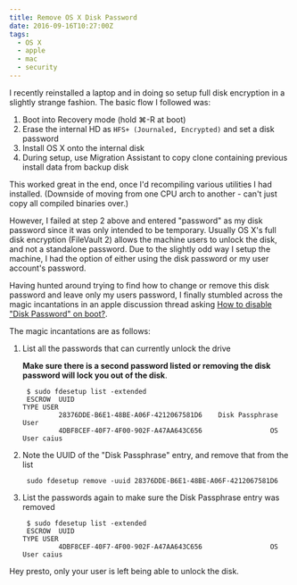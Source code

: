 ```yaml
---
title: Remove OS X Disk Password
date: 2016-09-16T10:27:00Z
tags:
  - OS X
  - apple
  - mac
  - security
---
```


I recently reinstalled a laptop and in doing so setup full disk encryption in a slightly strange fashion. The basic flow I followed was:

1. Boot into Recovery mode (hold ⌘-R at boot)
2. Erase the internal HD as `HFS+ (Journaled, Encrypted)` and set a disk password
3. Install OS X onto the internal disk
4. During setup, use Migration Assistant to copy clone containing previous install data from backup disk

This worked great in the end, once I'd recompiling various utilities I had installed. (Downside of moving from one CPU arch to another - can't just copy all compiled binaries over.)

However, I failed at step 2 above and entered "password" as my disk password since it was only intended to be temporary. Usually OS X's full disk encryption (FileVault 2) allows the machine users to unlock the disk, and not a standalone password. Due to the slightly odd way I setup the machine, I had the option of either using the disk password or my user account's password.

Having hunted around trying to find how to change or remove this disk password and leave only my users password, I finally stumbled across the magic incantations in an apple discussion thread asking [How to disable "Disk Password" on boot?](https://discussions.apple.com/thread/5105759?start=0&tstart=0).

The magic incantations are as follows:

1. List all the passwords that can currently unlock the drive

    **Make sure there is a second password listed or removing the disk password will lock you out of the disk**.

        $ sudo fdesetup list -extended
        ESCROW  UUID                                                    TYPE USER
                28376DDE-B6E1-48BE-A06F-4212067581D6    Disk Passphrase User
                4DBF8CEF-40F7-4F00-902F-A47AA643C656                 OS User caius

2. Note the UUID of the "Disk Passphrase" entry, and remove that from the list

        sudo fdesetup remove -uuid 28376DDE-B6E1-48BE-A06F-4212067581D6

3. List the passwords again to make sure the Disk Passphrase entry was removed

        $ sudo fdesetup list -extended
        ESCROW  UUID                                                    TYPE USER
                4DBF8CEF-40F7-4F00-902F-A47AA643C656                 OS User caius

Hey presto, only your user is left being able to unlock the disk.
